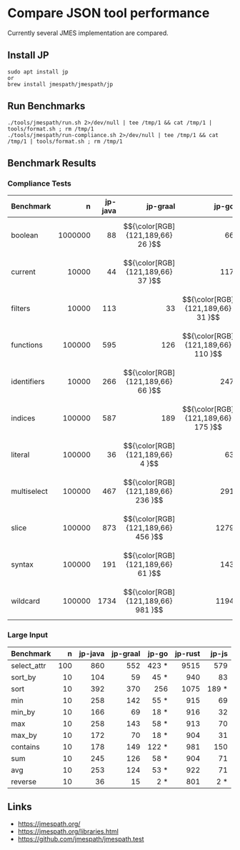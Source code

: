 # Compare JSON tool performance

Currently several JMES implementation are compared.

## Install JP

```
sudo apt install jp
or
brew install jmespath/jmespath/jp
```

## Run Benchmarks

```
./tools/jmespath/run.sh 2>/dev/null | tee /tmp/1 && cat /tmp/1 | tools/format.sh ; rm /tmp/1
./tools/jmespath/run-compliance.sh 2>/dev/null | tee /tmp/1 && cat /tmp/1 | tools/format.sh ; rm /tmp/1
```

## Benchmark Results

### Compliance Tests
| Benchmark |            n |   jp-java |   jp-graal |   jp-go |   jp-rust |   jp-js |
|--------------|----------:|----------:|-----------:|--------:|----------:|--------:|
| boolean |        1000000 |        88 |$${\color[RGB]{121,189,66}        26 }$$|      66 |       549 |     767 |
| current |          10000 |        44 |$${\color[RGB]{121,189,66}        37 }$$|     117 |      1836 |    1407 |
| filters |          10000 |       113 |         33 |$${\color[RGB]{121,189,66}     31 }$$|       132 |     219 |
| functions |       100000 |       595 |        126 |$${\color[RGB]{121,189,66}    110 }$$|      1335 |    1413 |
| identifiers |      10000 |       266 |$${\color[RGB]{121,189,66}        66 }$$|     247 |      1301 |    3688 |
| indices |         100000 |       587 |        189 |$${\color[RGB]{121,189,66}    175 }$$|      1327 |    1236 |
| literal |         100000 |        36 |$${\color[RGB]{121,189,66}         4 }$$|      63 |       936 |    1319 |
| multiselect |     100000 |       467 |$${\color[RGB]{121,189,66}       236 }$$|     291 |      1003 |    1217 |
| slice |           100000 |       873 |$${\color[RGB]{121,189,66}       456 }$$|    1279 |      3034 |    3224 |
| syntax |          100000 |       191 |$${\color[RGB]{121,189,66}        61 }$$|     143 |       456 |    1375 |
| wildcard |        100000 |      1734 |$${\color[RGB]{121,189,66}       981 }$$|    1194 |      5641 |    5348 |


### Large Input
 | Benchmark |        n |   jp-java |   jp-graal |   jp-go |   jp-rust |   jp-js |         
 |-----------|---------:|----------:|-----------:|--------:|----------:|--------:|
 | select_attr |    100 |       860 |        552 |      423 * |    9515 |   579 |   
 | sort_by |         10 |       104 |         59 |       45 * |     940 |   83 |    
 | sort |            10 |       392 |        370 |     256 |      1075 |      189 * |     
 | min |             10 |       258 |        142 |       55 * |     915 |   69 |    
 | min_by |          10 |       166 |         69 |       18 * |     916 |   32 |    
 | max |             10 |       258 |        143 |       58 * |     913 |   70 |    
 | max_by |          10 |       172 |         70 |       18 * |     904 |   31 |    
 | contains |        10 |       178 |        149 |      122 * |     981 |   150 |   
 | sum |             10 |       245 |        126 |       58 * |     904 |   71 |    
 | avg |             10 |       253 |        124 |       53 * |     922 |   71 |    
 | reverse |         10 |        36 |         15 |        2 * |     801 |   2 * | 

## Links

- https://jmespath.org/
- https://jmespath.org/libraries.html
- https://github.com/jmespath/jmespath.test
